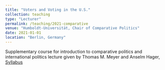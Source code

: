 ```yaml
---
title: "Voters and Voting in the U.S."
collection: teaching
type: "Lecturer"
permalink: /teaching/2021-comparative
venue: "Humboldt-Universität, Chair of Comparative Politics"
date: 2021-01-01
location: "Berlin, Germany"
---
```


Supplementary course for introduction to comparative politics and international politics lecture given by Thomas M. Meyer and Anselm Hager, [Syllabus](/files/syllabus_comp_2021.pdf)